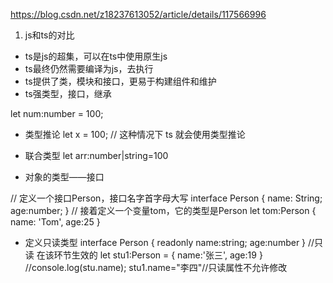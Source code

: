 https://blog.csdn.net/z18237613052/article/details/117566996
1. js和ts的对比
- ts是js的超集，可以在ts中使用原生js
- ts最终仍然需要编译为js，去执行
- ts提供了类，模块和接口，更易于构建组件和维护
- ts强类型，接口，继承

let num:number = 100;
- 类型推论  let x = 100; // 这种情况下 ts 就会使用类型推论

- 联合类型   let arr:number|string=100

- 对象的类型——接口

// 定义一个接口Person，接口名字首字母大写
interface Person {
    name: String;
    age:number;
}
// 接着定义一个变量tom，它的类型是Person
let tom:Person {
    name: 'Tom',
    age:25
}

- 定义只读类型
interface Person {
    readonly name:string;
    age:number
}
//只读  在该环节生效的
let stu1:Person = {
    name:'张三',
    age:19
}
//console.log(stu.name);
stu1.name="李四"//只读属性不允许修改

